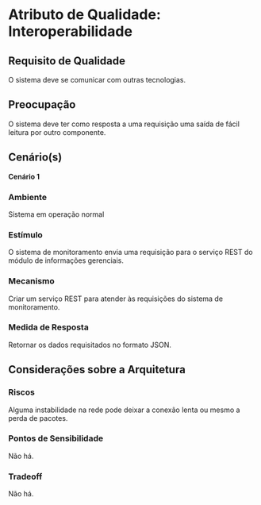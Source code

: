 # Atributo de Qualidade: Interoperabilidade

## Requisito de Qualidade
O sistema deve se comunicar com outras tecnologias.

## Preocupação
O sistema deve ter como resposta a uma requisição uma saída de fácil leitura por outro componente.

## Cenário(s)
**Cenário 1**

### Ambiente
Sistema em operação normal

### Estímulo
O sistema de monitoramento envia uma requisição para o serviço REST do módulo de informações gerenciais.

### Mecanismo
Criar um serviço REST para atender às requisições do sistema de monitoramento.

### Medida de Resposta
Retornar os dados requisitados no formato JSON.

## Considerações sobre a Arquitetura

### Riscos
Alguma instabilidade na rede pode deixar a conexão lenta ou mesmo a perda de pacotes.

### Pontos de Sensibilidade
Não há.

### Tradeoff
Não há.
